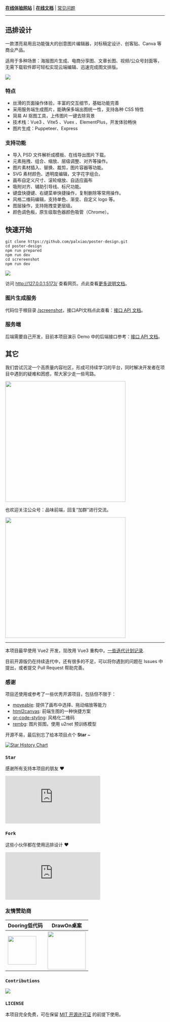 **[在线体验网站](https://design.palxp.cn/)** | **[在线文档](https://xp.palxp.cn/)** | [常见问题](https://xp.palxp.cn/#/articles/1689323321667)

---

## 迅排设计

一款漂亮易用且功能强大的创意图片编辑器，对标稿定设计、创客贴、Canva 等商业产品。

适用于多种场景：海报图片生成、电商分享图、文章长图、视频/公众号封面等，无需下载软件即可轻松实现云端编辑、迅速完成图文排版。

[![](https://xp.palxp.cn/images/2023-7-16-1689500112694.gif)](https://design.palxp.cn/)

### 特点

- 丝滑的页面操作体验，丰富的交互细节，基础功能完善
- 采用服务端生成图片，能确保多端出图统一性，支持各种 CSS 特性
- 简易 AI 抠图工具，上传图片一键去除背景
- 技术栈：Vue3 、Vite5 、Vuex 、ElementPlus，开发体验畅快
- 图片生成：Puppeteer、Express

### 支持功能

- 导入 PSD 文件解析成模板、在线导出图片下载。
- 元素拖拽、组合、缩放、层级调整、对齐等操作。
- 图片素材插入、替换、裁剪，图片容器等功能。
- SVG 素材颜色、透明度编辑，文字花字组合。
- 画布自定义尺寸、滚轮缩放、自适应画布
- 吸附对齐、辅助引导线、标尺功能。
- 键盘快捷键、右键菜单快捷操作，复制删除等常用操作。
- 风格二维码编辑，支持单色、渐变、自定义 logo 等。
- 图层操作，支持拖拽变更层级。
- 颜色调色板，原生级取色器颜色吸管（Chrome）。

## 快速开始

```
git clone https://github.com/palxiao/poster-design.git
cd poster-design
npm run prepared
npm run dev
cd screreenshot
npm run dev
```

![](https://xp.palxp.cn/images/2023-7-16-1689498291322.png)

访问 http://127.0.0.1:5173/ 查看网页。点此查看[更多说明文档](https://xp.palxp.cn/#/articles/1689319644311)。

### 图片生成服务

代码位于根目录 [/screenshot](https://github.com/palxiao/poster-design/tree/main/screenshot)，接口API文档点此查看：[接口 API 文档](https://xp.palxp.cn/apidoc/screenshot.html)。

### 服务端

后端需要自己开发，目前本项目演示 Demo 中的后端接口参考：[接口 API 文档](https://xp.palxp.cn/apidoc/index.html)。

## 其它

我们尝试沉淀一个高质量内容社区，形成可持续学习的平台，同时解决开发者在项目中遇到的疑难和困惑，帮大家少走一些弯路。

<img style="width: 380px;" src="https://github.com/palxiao/poster-design/assets/21021314/643dcc8b-ef73-4c76-a78c-a7c377b5f268" />

也欢迎关注公众号：品味前端，回复“加群”进行交流。

<img style="width: 380px;" src="https://xp.palxp.cn/images/2024-3-1-1709306365949.png" />

-----

本项目最早使用 Vue2 开发，现改用 Vue3 重构中。[一些迭代计划记录](https://xp.palxp.cn/#/articles/1689319986889?id=%e8%bf%ad%e4%bb%a3%e8%ae%a1%e5%88%92).

目前开源版仍在持续迭代中，还有很多的不足，可以将你遇到的问题在 Issues 中提出，或者提交 Pull Request 帮助完善。

### 感谢

项目还使用或参考了一些优秀开源项目，包括但不限于：

- [moveable](https://github.com/daybrush/moveable): 提供了画布中选择、拖动缩放等能力
- [html2canvas](https://github.com/niklasvh/html2canvas): 前端生图的一种快捷方案
- [qr-code-styling](https://qr-code-styling.com/): 风格化二维码
- [rembg](https://github.com/danielgatis/rembg): 图片抠图，使用 u2net 预训练模型

开源不易，最后别忘了给本项目点个 **Star** ~

[![Star History Chart](https://api.star-history.com/svg?repos=palxiao/poster-design&type=Date)](https://star-history.com/#palxiao/poster-design&Date)

### `Star`

感谢所有支持本项目的朋友 :heart:

[![Stargazers](https://bytecrank.com/nastyox/reporoster/php/stargazersSVG.php?user=palxiao&repo=poster-design)](https://github.com/palxiao/poster-design/stargazers)

### `Fork`

这些小伙伴都在使用迅排设计 :heart:

[![Forkers](https://bytecrank.com/nastyox/reporoster/php/forkersSVG.php?user=palxiao&repo=poster-design)](https://github.com/palxiao/poster-design/network/members)

### 友情赞助商

| Dooring低代码 | DrawOn桌案 |
| --- | --- |
| <a href="https://dooring.vip/"> <img style="height: 90px" src="https://github.com/palxiao/poster-design/assets/21021314/2240801f-8484-4fd2-8505-8205daa6d53c" /></a> | <a href="https://www.drawon.cn?useSource=hb1"> <img style="height: 120px" src="https://github.com/palxiao/poster-design/assets/21021314/258bb6ec-4e1e-4c86-b45c-22946213f209" /></a> |

### `Contributions`

<a href="https://github.com/palxiao/poster-design/graphs/contributors">
  <img src="https://contrib.rocks/image?repo=palxiao/poster-design" />
</a>

### `LICENSE`

本项目完全免费，可在保留 [MIT 开源许可证](https://github.com/palxiao/poster-design/blob/main/LICENSE) 的前提下使用。

